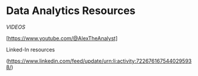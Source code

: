# Data Analytics Resources

*VIDEOS*

[https://www.youtube.com/@AlexTheAnalyst]



Linked-In resources

(https://www.linkedin.com/feed/update/urn:li:activity:7226761675440295938/)
